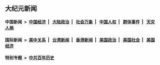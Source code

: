 ## 大纪元新闻

#### 中国新闻 &nbsp;>&nbsp; [中国经济](indexes/ncid283/README.md?08161645) &nbsp;| &nbsp; [大陆政治](indexes/ncid277/README.md?08161645) &nbsp;| &nbsp; [社会万象](indexes/ncid282/README.md?08161645) &nbsp;| &nbsp; [中国人权](indexes/ncid278/README.md?08161645) &nbsp;| &nbsp; [群体事件](indexes/ncid279/README.md?08161645) &nbsp;| &nbsp; [天灾人祸](indexes/ncid280/README.md?08161645)

#### 国际新闻 &nbsp;>&nbsp; [美中关系](indexes/nf1412576/README.md?08161645) &nbsp;| &nbsp; [台湾新闻](indexes/ncid1349361/README.md?08161645) &nbsp;| &nbsp; [香港新闻](indexes/ncid1349362/README.md?08161645) &nbsp;| &nbsp; [美国政治](indexes/ncid1078159/README.md?08161645) &nbsp;| &nbsp; [美国社会](indexes/ncid1078160/README.md?08161645) &nbsp;| &nbsp; [美国经济](indexes/ncid1078158/README.md?08161645)

#### 特别专题 &nbsp;>&nbsp; [中共百年历史](https://github.com/epoch-news/epoch-special/blob/master/README.md?08161645)  
